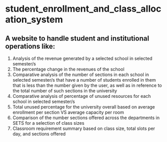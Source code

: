 # student_enrollment_and_class_allocation_system

## A website to handle student and institutional operations like:

1. Analysis of the revenue generated by a selected school in selected semester/s
2. The percentage change in the revenues of the school
3. Comparative analysis of the number of sections in each school in selected semester/s that have a number of students enrolled in them that is less than the number given by the user, as well as in reference to the total number of such sections in the university
4. Comparative analysis of percentage of unused resources for each school in selected
   semester/s
5. Total unused percentage for the university overall based on average enrollment per section VS average capacity per room
6. Comparison of the number sections offered across the departments in SETS for a selection of class sizes
7. Classroom requirement summary based on class size, total slots per day, and sections offered
